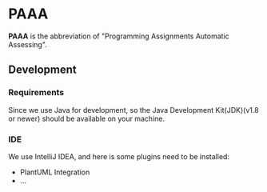 # PAAA 

**PAAA** is the abbreviation of "Programming Assignments Automatic Assessing".

## Development

### Requirements
Since we use Java for development, so the Java Development Kit(JDK)(v1.8 or newer) should be available on your machine.

### IDE
We use IntelliJ IDEA, and here is some plugins need to be installed:
* PlantUML Integration 
* ...
